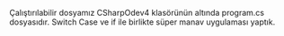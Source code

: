 Çalıştırılabilir dosyamız CSharpOdev4 klasörünün altında program.cs dosyasıdır. Switch Case ve if ile birlikte süper manav uygulaması yaptık.

